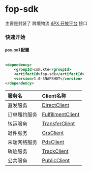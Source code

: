 fop-sdk
======

主要是封装了 跨境物流 [4PX 开放平台](http://open.4px.com/apiInfo/api) 接口

### 快速开始

#### `pom.xml`配置

```xml

<dependency>
    <groupId>com.kte</groupId>
    <artifactId>fop-sdk</artifactId>
    <version>1.0-SNAPSHOT</version>
</dependency>
```

| 服务名    | Client名称                                                                                            |                                                                             
|:-------|:----------------------------------------------------------------------------------------------------|
| 直发服务   | [DirectClient](https://github.com/EalenXie/sdk-all/tree/main/fop-sdk/doc/DirectClient.md)           |
| 订单履约服务 | [FulfillmentClient](https://github.com/EalenXie/sdk-all/tree/main/fop-sdk/doc/FulfillmentClient.md) |
| 转运服务   | [TransferClient](https://github.com/EalenXie/sdk-all/tree/main/fop-sdk/doc/TransferClient.md)       |
| 退件服务   | [GrsClient](https://github.com/EalenXie/sdk-all/tree/main/fop-sdk/doc/GrsClient.md)                 |
| 末端网络服务 | [PdsClient](https://github.com/EalenXie/sdk-all/tree/main/fop-sdk/doc/PdsClient.md)                 |
| 轨迹服务   | [TrackClient](https://github.com/EalenXie/sdk-all/tree/main/fop-sdk/doc/TrackClient.md)             |
| 公共服务   | [PublicClient](https://github.com/EalenXie/sdk-all/tree/main/fop-sdk/doc/PublicClient.md)           |
